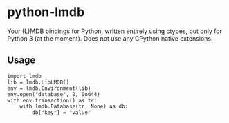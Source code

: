 python-lmdb
===========

Your (L)MDB bindings for Python, written entirely using ctypes, but only for Python 3 (at the moment). Does not use any CPython native extensions.

Usage
-----

    import lmdb
    lib = lmdb.LibLMDB()
    env = lmdb.Environment(lib)
    env.open("database", 0, 0o644)
    with env.transaction() as tr:
        with lmdb.Database(tr, None) as db:
            db["key"] = "value"
